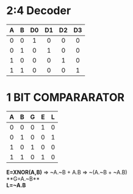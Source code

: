 # 2:4 Decoder #
|  A  |  B  |  D0 |  D1 |  D2 |  D3 |
|:---:|:---:|:---:|:---:|:---:|:---:|
|  0  |  0  |  1  |  0  |  0  |  0  |
|  0  |  1  |  0  |  1  |  0  |  0  |
|  1  |  0  |  0  |  0  |  1  |  0  |
|  1  |  1  |  0  |  0  |  0  |  1  |



# 1 BIT COMPARARATOR #
|  A  |  B  |  G  |  E  |  L  |
|:---:|:---:|:---:|:---:|:---:|
|  0  |  0  |  0  |  1  |  0  |
|  0  |  1  |  0  |  0  |  1  |
|  1  |  0  |  1  |  0  |  0  |
|  1  |  1  |  0  |  1  |  0  |

**E=XNOR(A,B)** => ~A.~B + A.B => ~(A.~B + ~A.B) <BR>
**G=A.~B** <BR>
**L=~A.B**
